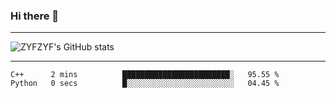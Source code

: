 ### Hi there 👋

-------

<!--

- 🔭 I’m currently working on ...
- 🌱 I’m currently learning Rust
- 👯 I’m looking to collaborate on ...
- 🤔 I’m looking for help with ...
- 💬 Ask me about ...
- 📫 How to reach me: ...
- 😄 Pronouns: ...
- ⚡ Fun fact: ...

-------
-->

![ZYFZYF's GitHub stats](https://github-readme-stats.vercel.app/api?username=ZYFZYF)


-------

<!--START_SECTION:waka-->

```text
C++      2 mins          ████████████████████████░   95.55 %
Python   0 secs          █░░░░░░░░░░░░░░░░░░░░░░░░   04.45 %
```

<!--END_SECTION:waka-->


